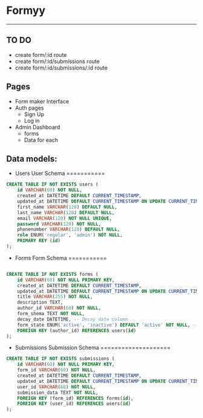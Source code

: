 # Formyy
***
## TO DO
<!-- - change `form-data` to `form-schema` in TABLE: `forms` ✅ -->
<!-- - create `submissions` table ✅ -->
<!-- - create form/delete/:id route ✅-->
<!-- - enable/disable form submissions (active/inactive) ✅ -->
<!-- - add view Submissions link to home table -->
- create form/:id route
- create form/:id/submissions route
- create form/:id/submissions/:id route

## Pages

* Form maker Interface
* Auth pages
	- Sign Up
	- Log in
* Admin Dashboard
	- forms
	- Data for each

## Data models:

* Users
User Schema
===========
```sql
CREATE TABLE IF NOT EXISTS users (
    id VARCHAR(60) NOT NULL,
	created_at DATETIME DEFAULT CURRENT_TIMESTAMP,
	updated_at DATETIME DEFAULT CURRENT_TIMESTAMP ON UPDATE CURRENT_TIMESTAMP,
    first_name VARCHAR(128) DEFAULT NULL,
    last_name VARCHAR(128) DEFAULT NULL,
    email VARCHAR(128) NOT NULL UNIQUE,
    password VARCHAR(128) NOT NULL,
    phonenumber VARCHAR(128) DEFAULT NULL,
    role ENUM('regular', 'admin') NOT NULL,
    PRIMARY KEY (id)
);
```

* Forms
Form Schema
===========
```sql

CREATE TABLE IF NOT EXISTS forms (
	id VARCHAR(60) NOT NULL PRIMARY KEY,
	created_at DATETIME DEFAULT CURRENT_TIMESTAMP,
	updated_at DATETIME DEFAULT CURRENT_TIMESTAMP ON UPDATE CURRENT_TIMESTAMP,
    title VARCHAR(255) NOT NULL,
    description TEXT,
	author_id VARCHAR(60) NOT NULL,
	form_shema TEXT NOT NULL,
    decay_date DATETIME, -- Decay date column
    form_state ENUM('active', 'inactive') DEFAULT 'active' NOT NULL, -- Form state column
	FOREIGN KEY (author_id) REFERENCES users(id)
);

```
* Submissions
Submission Schema
====================

```sql
CREATE TABLE IF NOT EXISTS submissions (
    id VARCHAR(60) NOT NULL PRIMARY KEY,
    form_id VARCHAR(60) NOT NULL,
	created_at DATETIME DEFAULT CURRENT_TIMESTAMP,
	updated_at DATETIME DEFAULT CURRENT_TIMESTAMP ON UPDATE CURRENT_TIMESTAMP,
    user_id VARCHAR(60) NOT NULL,
    submission_data TEXT NOT NULL,
    FOREIGN KEY (form_id) REFERENCES forms(id),
    FOREIGN KEY (user_id) REFERENCES users(id)
);
```

